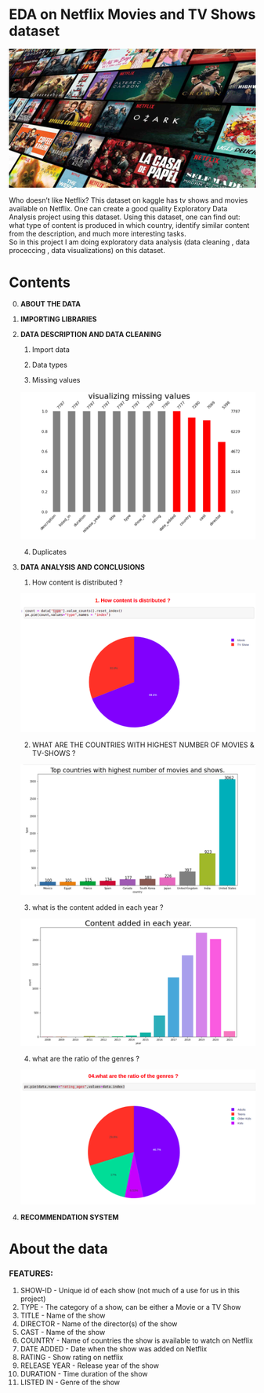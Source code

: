 # EDA on Netflix Movies and TV Shows dataset

![Netflix](images/netflix.jpg "Netflix")

Who doesn’t like Netflix? This dataset on kaggle has tv shows and movies available on Netflix. One can create a good quality Exploratory Data Analysis project using this dataset. Using this dataset, one can find out: what type of content is produced in which country, identify similar content from the description, and much more interesting tasks.  
So in this project I am doing exploratory data analysis (data cleaning , data proceccing , data visualizations) on this dataset.

# Contents
0. **ABOUT THE DATA**

1. **IMPORTING LIBRARIES**

2. **DATA DESCRIPTION AND DATA CLEANING**

    1. Import data

    2. Data types

    3. Missing values  

    ![Missing values](images/netflix_missing_values.png "Missing values")

    4. Duplicates

3. **DATA ANALYSIS AND CONCLUSIONS**

    1. How content is distributed ?  

    ![Content distribution](images/netflix_content_distribution.png "Content distribution")


    2. WHAT ARE THE COUNTRIES WITH HIGHEST NUMBER OF MOVIES & TV-SHOWS ?  

    ![COUNTRIES WITH HIGHEST NUMBER OF MOVIES & TV-SHOWS](images/netflix_countries.png "COUNTRIES WITH HIGHEST NUMBER OF MOVIES & TV-SHOWS")


    3. what is the content added in each year ?  

    ![Content added](images/netflix_conent_added.png "Content added")

    4. what are the ratio of the genres ?  

    ![genres](images/netflix_genres.png "genres")

4. **RECOMMENDATION SYSTEM**

# About the data

### FEATURES:

1. SHOW-ID - Unique id of each show (not much of a use for us in this project)
2. TYPE - The category of a show, can be either a Movie or a TV Show
3. TITLE - Name of the show
4. DIRECTOR - Name of the director(s) of the show
5. CAST - Name of the show
6. COUNTRY - Name of countries the show is available to watch on Netflix
7. DATE ADDED - Date when the show was added on Netflix
8. RATING - Show rating on netflix
9. RELEASE YEAR - Release year of the show
10. DURATION - Time duration of the show
11. LISTED IN - Genre of the show
